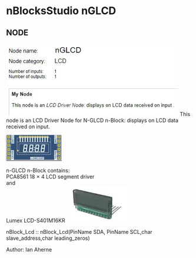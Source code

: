  # nBlocksStudio nGLCD
 ## NODE
 
![nGLCD NODE](nGLCD_server.JPG)
This node is an LCD Driver Node for N-GLCD n-Block: displays on LCD data received on input.  


![LCD NODE](N-GLCD-01.JPG)

n-GLCD n-Block contains:  
PCA8561 18 × 4 LCD segment driver  
and  
Lumex LCD-S401M16KR
![LCD NODE](lumex-LCD-S401M16KR.JPG)

nBlock_Lcd :: nBlock_Lcd(PinName SDA, PinName SCL,char slave_address,char leading_zeros)  
 

Author: Ian Aherne  
